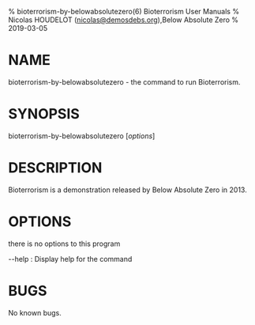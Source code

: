 % bioterrorism-by-belowabsolutezero(6) Bioterrorism User Manuals
% Nicolas HOUDELOT (nicolas@demosdebs.org),Below Absolute Zero
% 2019-03-05

# NAME
bioterrorism-by-belowabsolutezero - the command to run Bioterrorism.

# SYNOPSIS
bioterrorism-by-belowabsolutezero [*options*]

# DESCRIPTION
Bioterrorism is a demonstration released by Below Absolute Zero in 2013.

# OPTIONS
there is no options to this program

\--help
:   Display help for the command

# BUGS
No known bugs.
